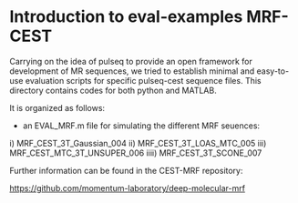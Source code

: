 # Introduction to eval-examples MRF-CEST

Carrying on the idea of pulseq to provide an open framework for development of MR sequences, we tried to establish minimal and easy-to-use evaluation scripts for specific pulseq-cest sequence files. This directory contains codes for both python and MATLAB.

It is organized as follows:

- an EVAL_MRF.m file for simulating the different MRF seuences:

i)     MRF_CEST_3T_Gaussian_004
ii)    MRF_CEST_3T_LOAS_MTC_005
iii)   MRF_CEST_MTC_3T_UNSUPER_006
iiii)  MRF_CEST_3T_SCONE_007


Further information can be found in the CEST-MRF repository:

https://github.com/momentum-laboratory/deep-molecular-mrf


